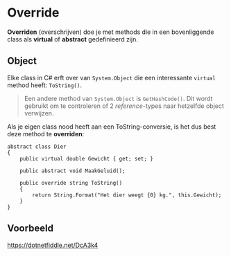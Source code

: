 # Override

**Overriden** (overschrijven) doe je met methods die in een
bovenliggende class als **virtual** of **abstract** gedefinieerd zijn.


## Object

Elke class in C# erft over van `System.Object` die een interessante
`virtual` method heeft: `ToString()`.

> Een andere method van `System.Object` is `GetHashCode()`. Dit wordt
gebruikt om te controleren of 2 *reference*-types naar hetzelfde
object verwijzen.

Als je eigen class nood heeft aan een ToString-conversie, is het dus
best deze method te **overriden**:

```
abstract class Dier
{
    public virtual double Gewicht { get; set; }

    public abstract void MaakGeluid();
    
    public override string ToString()
    {
        return String.Format("Het dier weegt {0} kg.", this.Gewicht);
    }
} 
```

## Voorbeeld

https://dotnetfiddle.net/DcA3k4
